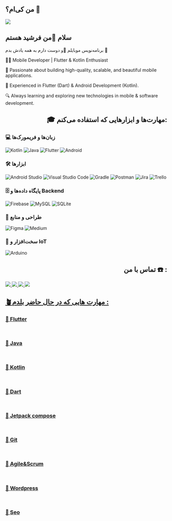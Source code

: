 ## من کی‌ام؟ 👋

<img  align="center" src="https://github.com/sputnick01/sputnick01/assets/48160693/e5434170-a154-4118-a1df-0734e11103ed">
<h2>سلام 👋من فرشید هستم</h2>
<p>برنامه‌نویس موبایلم 📱و دوست دارم به همه یادش بدم 🎯  </p
<p>  👨‍💻 Mobile Developer | Flutter & Kotlin Enthusiast</p>
<p>🚀 Passionate about building high-quality, scalable, and beautiful mobile applications.</p>
<p>💙 Experienced in Flutter (Dart) & Android Development (Kotlin).</p>
<p>🔍 Always learning and exploring new technologies in mobile & software development.</p>

<h2 align="right">🎓 مهارت‌ها و ابزارهایی که استفاده می‌کنم:</h2>

### 💻 زبان‌ها و فریمورک‌ها
![Kotlin](https://img.shields.io/badge/Kotlin-%237F52FF.svg?style=for-the-badge&logo=kotlin&logoColor=white) 
![Java](https://img.shields.io/badge/Java-%23ED8B00.svg?style=for-the-badge&logo=openjdk&logoColor=white) 
![Flutter](https://img.shields.io/badge/Flutter-%2302569B.svg?style=for-the-badge&logo=Flutter&logoColor=white) 
![Android](https://img.shields.io/badge/Android-3DDC84?style=for-the-badge&logo=android&logoColor=white)

### 🛠 ابزارها
![Android Studio](https://img.shields.io/badge/Android%20Studio-346ac1?style=for-the-badge&logo=android%20studio&logoColor=white) 
![Visual Studio Code](https://img.shields.io/badge/VS%20Code-0078d7.svg?style=for-the-badge&logo=visual-studio-code&logoColor=white) 
![Gradle](https://img.shields.io/badge/Gradle-02303A.svg?style=for-the-badge&logo=Gradle&logoColor=white) 
![Postman](https://img.shields.io/badge/Postman-FF6C37?style=for-the-badge&logo=postman&logoColor=white) 
![Jira](https://img.shields.io/badge/Jira-0A0FFF.svg?style=for-the-badge&logo=jira&logoColor=white) 
![Trello](https://img.shields.io/badge/Trello-026AA7.svg?style=for-the-badge&logo=Trello&logoColor=white)

### 🗄 پایگاه داده‌ها و Backend
![Firebase](https://img.shields.io/badge/Firebase-a08021?style=for-the-badge&logo=firebase&logoColor=ffcd34) 
![MySQL](https://img.shields.io/badge/MySQL-4479A1.svg?style=for-the-badge&logo=mysql&logoColor=white) 
![SQLite](https://img.shields.io/badge/SQLite-07405e.svg?style=for-the-badge&logo=sqlite&logoColor=white)

### 🎨 طراحی و منابع
![Figma](https://img.shields.io/badge/Figma-F24E1E.svg?style=for-the-badge&logo=figma&logoColor=white) 
![Medium](https://img.shields.io/badge/Medium-12100E?style=for-the-badge&logo=medium&logoColor=white) 

### 🤖 سخت‌افزار و IoT
![Arduino](https://img.shields.io/badge/Arduino-00979D?style=for-the-badge&logo=Arduino&logoColor=white)




<h2 align="right"> تماس با من  ☎️ :</h2>

<a href="https://www.linkedin.com/in/farshid-habibi/"><img src="https://github.com/sputnick01/sputnick01/blob/main/image/icons8-linkedin-48.png"> <a href="https://www.instagram.com/farshid_habibi75"><img src="https://github.com/sputnick01/sputnick01/blob/main/image/icons8-instagram-48.png"> <a href="https://t.me/farshid_h75"><img src="https://github.com/sputnick01/sputnick01/blob/main/image/icons8-telegram-48.png"> <a href="https://www.code-it.ir"><img src="https://github.com/sputnick01/sputnick01/blob/main/image/icons8-website-50.png?raw=true">

<h2 aligh="right">🪴مهارت هایی که در حال حاضر بلدم :</h2>

<h3>🔮 Flutter </h3> <img src="https://github.com/sputnick01/sputnick01/blob/main/image/bar.png" height="16.dp" width="450.dp">
<h3>🔮 Java </h3> <img src="https://github.com/sputnick01/sputnick01/blob/main/image/bar.png" height="16.dp" width="450.dp">
<h3>🔮 Kotlin </h3> <img src="https://github.com/sputnick01/sputnick01/blob/main/image/bar.png" height="16.dp" width="450.dp">
<h3>🔮 Dart </h3> <img src="https://github.com/sputnick01/sputnick01/blob/main/image/bar.png" height="16.dp" width="450.dp">
<h3>🔮 Jetpack compose </h3> <img src="https://github.com/sputnick01/sputnick01/blob/main/image/bar.png" height="16.dp" width="400.dp">
<h3>🔮 Git </h3> <img src="https://github.com/sputnick01/sputnick01/blob/main/image/bar.png" height="16.dp" width="450.dp">
<h3>🔮 Agile&Scrum </h3> <img src="https://github.com/sputnick01/sputnick01/blob/main/image/bar.png" height="16.dp" width="400.dp">
<h3>🔮 Wordpress </h3> <img src="https://github.com/sputnick01/sputnick01/blob/main/image/bar.png" height="16.dp" width="450.dp">
<h3>🔮 Seo </h3> <img src="https://github.com/sputnick01/sputnick01/blob/main/image/bar.png" height="16.dp" width="450.dp">
